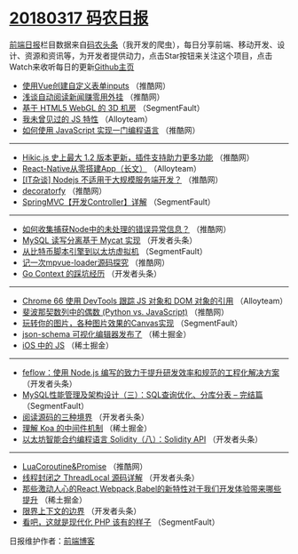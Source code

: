 # [20180317 码农日报](http://hao.caibaojian.com/date/2018/03/17)

[前端日报](http://caibaojian.com/c/news)栏目数据来自[码农头条](http://hao.caibaojian.com/)（我开发的爬虫），每日分享前端、移动开发、设计、资源和资讯等，为开发者提供动力，点击Star按钮来关注这个项目，点击Watch来收听每日的更新[Github主页](https://github.com/kujian/frontendDaily)
* [使用Vue创建自定义表单inputs](http://hao.caibaojian.com/67477.html) （推酷网）
* [浅谈自动阅读新闻赚零用外挂](http://hao.caibaojian.com/67476.html) （推酷网）
* [基于 HTML5 WebGL 的 3D 机房](http://hao.caibaojian.com/67421.html) （SegmentFault）
* [我未曾见过的 JS 特性](http://hao.caibaojian.com/66919.html) （Alloyteam）
* [如何使用 JavaScript 实现一门编程语言](http://hao.caibaojian.com/67471.html) （推酷网）

***
* [Hikic.js 史上最大 1.2 版本更新，插件支持助力更多功能](http://hao.caibaojian.com/67474.html) （推酷网）
* [React-Native从零搭建App（长文）](http://hao.caibaojian.com/66918.html) （Alloyteam）
* [[IT杂谈] Nodejs 不适用于大规模服务端开发？](http://hao.caibaojian.com/67470.html) （推酷网）
* [decoratorfy](http://hao.caibaojian.com/67469.html) （推酷网）
* [SpringMVC【开发Controller】详解](http://hao.caibaojian.com/67419.html) （SegmentFault）

***
* [如何收集捕获Node中的未处理的错误异常信息？](http://hao.caibaojian.com/67472.html) （推酷网）
* [MySQL 读写分离基于 Mycat 实现](http://hao.caibaojian.com/67430.html) （开发者头条）
* [从比特币脚本引擎到以太坊虚拟机](http://hao.caibaojian.com/67422.html) （SegmentFault）
* [记一次mpvue-loader源码探究](http://hao.caibaojian.com/67479.html) （推酷网）
* [Go Context 的踩坑经历](http://hao.caibaojian.com/67432.html) （开发者头条）

***
* [Chrome 66 使用 DevTools 跟踪 JS 对象和 DOM 对象的引用](http://hao.caibaojian.com/66921.html) （Alloyteam）
* [斐波那契数列中的偶数 (Python vs. JavaScript)](http://hao.caibaojian.com/67475.html) （推酷网）
* [玩转你的图片，各种图片效果的Canvas实现](http://hao.caibaojian.com/67424.html) （SegmentFault）
* [json-schema 可视化编辑器发布了](http://hao.caibaojian.com/67496.html) （稀土掘金）
* [iOS 中的 JS](http://hao.caibaojian.com/67494.html) （稀土掘金）

***
* [feflow：使用 Node.js 编写的致力于提升研发效率和规范的工程化解决方案](http://hao.caibaojian.com/67438.html) （开发者头条）
* [MySQL性能管理及架构设计（三）：SQL查询优化、分库分表 &#8211; 完结篇](http://hao.caibaojian.com/67418.html) （SegmentFault）
* [阅读源码的三种境界](http://hao.caibaojian.com/67428.html) （开发者头条）
* [理解 Koa 的中间件机制](http://hao.caibaojian.com/67495.html) （稀土掘金）
* [以太坊智能合约编程语言 Solidity（八）：Solidity API](http://hao.caibaojian.com/67439.html) （开发者头条）

***
* [LuaCoroutine&amp;Promise](http://hao.caibaojian.com/67478.html) （推酷网）
* [线程封闭之 ThreadLocal 源码详解](http://hao.caibaojian.com/67429.html) （开发者头条）
* [那些激动人心的React,Webpack,Babel的新特性对于我们开发体验带来哪些提升](http://hao.caibaojian.com/67501.html) （稀土掘金）
* [限界上下文的边界](http://hao.caibaojian.com/67440.html) （开发者头条）
* [看吧，这就是现代化 PHP 该有的样子](http://hao.caibaojian.com/67420.html) （SegmentFault）

日报维护作者：[前端博客](http://caibaojian.com/) 